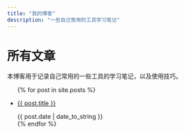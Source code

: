 ```yaml
---
title: "我的博客"
description: "一些自己常用的工具学习笔记"
---
```


# 所有文章

本博客用于记录自己常用的一些工具的学习笔记，以及使用技巧。


<ul>
    {% for post in site.posts %}
            <li>
               <p><a href="{{ post.url }}">{{ post.title }}</a></p>
               <span class="post-date">{{ post.date | date_to_string }}</span>
            </li>
    {% endfor %}
</ul>
